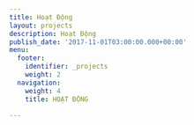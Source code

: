 ```yaml
---
title: Hoạt Động
layout: projects
description: Hoạt Động
publish_date: '2017-11-01T03:00:00.000+00:00'
menu:
  footer:
    identifier: _projects
    weight: 2
  navigation:
    weight: 4
    title: HOẠT ĐỘNG

---
```

